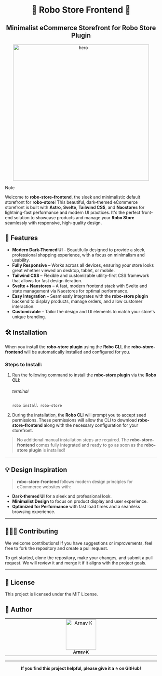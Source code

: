<h1 align="center">🛒 Robo Store Frontend 🛒</h1>
<h2 align="center">Minimalist eCommerce Storefront for Robo Store Plugin</h2>

<p align="center">
    <img alt="hero" width="450" src="https://fav.farm/🛒" />
</p>

> [!NOTE]
> Welcome to **robo-store-frontend**, the sleek and minimalistic default storefront for **robo-store**! This beautiful, dark-themed eCommerce storefront is built with **Astro**, **Svelte**, **Tailwind CSS**, and **Naostores** for lightning-fast performance and modern UI practices. It's the perfect front-end solution to showcase products and manage your **Robo Store** seamlessly with responsive, high-quality design.

## 🌟 Features

- **Modern Dark-Themed UI** – Beautifully designed to provide a sleek, professional shopping experience, with a focus on minimalism and usability.
- **Fully Responsive** – Works across all devices, ensuring your store looks great whether viewed on desktop, tablet, or mobile.
- **Tailwind CSS** – Flexible and customizable utility-first CSS framework that allows for fast design iteration.
- **Svelte + Naostores** – A fast, modern frontend stack with Svelte and state management via Naostores for optimal performance.
- **Easy Integration** – Seamlessly integrates with the **robo-store plugin** backend to display products, manage orders, and allow customer interaction.
- **Customizable** – Tailor the design and UI elements to match your store's unique branding.

## 🛠 Installation

When you install the **robo-store plugin** using the **Robo CLI**, the **robo-store-frontend** will be automatically installed and configured for you.

### Steps to Install:

1. Run the following command to install the **robo-store plugin** via the **Robo CLI**:

   ###### terminal

   ```bash
   robo install robo-store
   ```

2. During the installation, the **Robo CLI** will prompt you to accept seed permissions. These permissions will allow the CLI to download **robo-store-frontend** along with the necessary configuration for your storefront.

> No additional manual installation steps are required. The **robo-store-frontend** comes fully integrated and ready to go as soon as the **robo-store plugin** is installed!

---

## 💡 Design Inspiration

> **robo-store-frontend** follows modern design principles for eCommerce websites with:

- **Dark-themed UI** for a sleek and professional look.
- **Minimalist Design** to focus on product display and user experience.
- **Optimized for Performance** with fast load times and a seamless browsing experience.

---

## 🧑‍🤝‍🧑 Contributing

We welcome contributions! If you have suggestions or improvements, feel free to fork the repository and create a pull request.

To get started, clone the repository, make your changes, and submit a pull request. We will review it and merge it if it aligns with the project goals.

---

## 📜 License

This project is licensed under the MIT License.

## 👤 Author

<table>
  <tbody>
    <tr>
        <td align="center" valign="top" width="14.28%"><a href="https://github.com/ArnavK-09"><img src="https://github.com/ArnavK-09.png?s=100" width="100px;" alt="Arnav K"/><br /><sub><b>Arnav K</b></sub></a></td>
    </tr>
  </tbody>
</table>

---

<p align="center">
    <strong>If you find this project helpful, please give it a ⭐ on GitHub!</strong>
</p>
